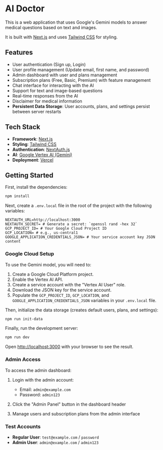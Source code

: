 # AI Doctor

This is a web application that uses Google's Gemini models to answer medical questions based on text and images.

It is built with [Next.js](https://nextjs.org/) and uses [Tailwind CSS](https://tailwindcss.com/) for styling.

## Features

-   User authentication (Sign up, Login)
-   User profile management (Update email, first name, and password)
-   Admin dashboard with user and plans management
-   Subscription plans (Free, Basic, Premium) with feature management
-   Chat interface for interacting with the AI
-   Support for text and image-based questions
-   Real-time responses from the AI
-   Disclaimer for medical information
-   **Persistent Data Storage**: User accounts, plans, and settings persist between server restarts

## Tech Stack

-   **Framework**: [Next.js](https://nextjs.org/)
-   **Styling**: [Tailwind CSS](https://tailwindcss.com/)
-   **Authentication**: [NextAuth.js](https://next-auth.js.org/)
-   **AI**: [Google Vertex AI (Gemini)](https://cloud.google.com/vertex-ai)
-   **Deployment**: [Vercel](https://vercel.com/)

## Getting Started

First, install the dependencies:

```bash
npm install
```

Next, create a `.env.local` file in the root of the project with the following variables:

```
NEXTAUTH_URL=http://localhost:3000
NEXTAUTH_SECRET= # Generate a secret: `openssl rand -hex 32`
GCP_PROJECT_ID= # Your Google Cloud Project ID
GCP_LOCATION= # e.g., us-central1
GOOGLE_APPLICATION_CREDENTIALS_JSON= # Your service account key JSON content
```

### Google Cloud Setup

To use the Gemini model, you will need to:

1.  Create a Google Cloud Platform project.
2.  Enable the Vertex AI API.
3.  Create a service account with the "Vertex AI User" role.
4.  Download the JSON key for the service account.
5.  Populate the `GCP_PROJECT_ID`, `GCP_LOCATION`, and `GOOGLE_APPLICATION_CREDENTIALS_JSON` variables in your `.env.local` file.

Then, initialize the data storage (creates default users, plans, and settings):

```bash
npm run init-data
```

Finally, run the development server:

```bash
npm run dev
```

Open [http://localhost:3000](http://localhost:3000) with your browser to see the result.

### Admin Access

To access the admin dashboard:

1. Login with the admin account:
   - Email: `admin@example.com`
   - Password: `admin123`

2. Click the "Admin Panel" button in the dashboard header

3. Manage users and subscription plans from the admin interface

### Test Accounts

- **Regular User**: `test@example.com` / `password`
- **Admin User**: `admin@example.com` / `admin123` 